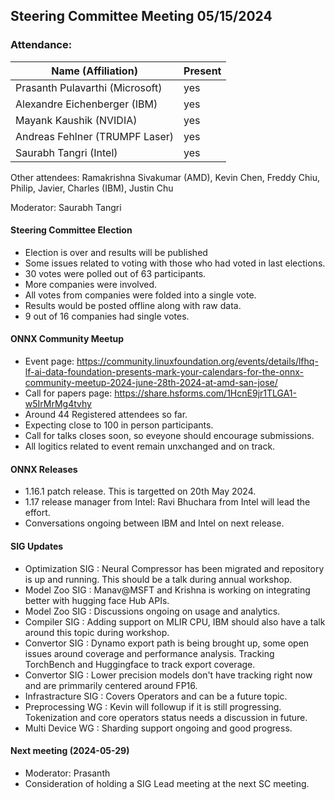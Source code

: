 ## Steering Committee Meeting 05/15/2024

### Attendance:

| Name (Affiliation)              | Present  |
| ------------------------------- | -------- |
| Prasanth Pulavarthi (Microsoft) | yes |
| Alexandre Eichenberger (IBM)    | yes |
| Mayank Kaushik (NVIDIA)         | yes |
| Andreas Fehlner (TRUMPF Laser)  | yes |
| Saurabh Tangri (Intel)          | yes |

Other attendees: Ramakrishna Sivakumar (AMD), Kevin Chen, Freddy Chiu, Philip, Javier, Charles (IBM), Justin Chu

Moderator: Saurabh Tangri

#### Steering Committee Election
- Election is over and results will be published
- Some issues related to voting with those who had voted in last elections.
- 30 votes were polled out of 63 participants.
- More companies were involved.
- All votes from companies were folded into a single vote.
- Results would be posted offline along with raw data.
- 9 out of 16 companies had single votes.

#### ONNX Community Meetup
- Event page: https://community.linuxfoundation.org/events/details/lfhq-lf-ai-data-foundation-presents-mark-your-calendars-for-the-onnx-community-meetup-2024-june-28th-2024-at-amd-san-jose/
- Call for papers page: https://share.hsforms.com/1HcnE9jr1TLGA1-w5IrMrMg4tvhy
- Around 44 Registered attendees so far.
- Expecting close to 100 in person participants.
- Call for talks closes soon, so eveyone should encourage submissions.
- All logitics related to event remain unxchanged and on track.

#### ONNX Releases
- 1.16.1 patch release. This is targetted on 20th May 2024. 
- 1.17 release manager from Intel: Ravi Bhuchara from Intel will lead the effort.
- Conversations ongoing between IBM and Intel on next release.

#### SIG Updates 
- Optimization SIG : Neural Compressor has been migrated and repository is up and running. This should be a talk during annual workshop. 
- Model Zoo SIG : Manav@MSFT and Krishna is working on integrating better with hugging face Hub APIs.
- Model Zoo SIG : Discussions ongoing on usage and analytics.
- Compiler SIG : Adding support on MLIR CPU, IBM should also have a talk around this topic during workshop.
- Convertor SIG : Dynamo export path is being brought up, some open issues around coverage and performance analysis. Tracking TorchBench and Huggingface to track export coverage.
- Convertor SIG : Lower precision models don't have tracking right now and are primmarily centered around FP16.
- Infrastracture SIG : Covers Operators and can be a future topic.
- Preprocessing WG : Kevin will followup if it is still progressing. Tokenization and core operators status needs a discussion in future.
- Multi Device WG : Sharding support ongoing and good progress. 

#### Next meeting (2024-05-29) 
 - Moderator: Prasanth
 - Consideration of holding a SIG Lead meeting at the next SC meeting. 
